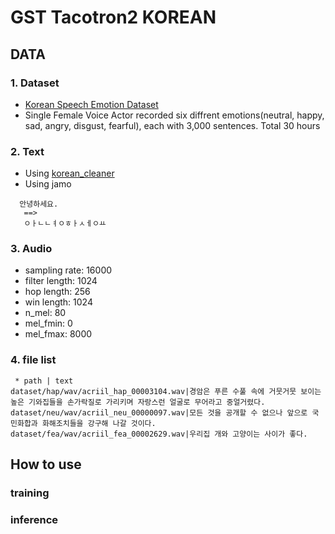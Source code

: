 # GST Tacotron2 KOREAN

## DATA
### 1. Dataset 
  * [Korean Speech Emotion Dataset](http://aicompanion.or.kr/kor/main/)
  * Single Female Voice Actor recorded six diffrent emotions(neutral, happy, sad, angry, disgust, fearful), each with 3,000 sentences. Total 30 hours

### 2. Text
 * Using [korean_cleaner](https://github.com/Yeongtae/tacotron2/tree/master/text)
 * Using jamo
  ```
    안녕하세요.
     ==>
     ㅇㅏㄴㄴㅕㅇㅎㅏㅅㅔㅇㅛ 
   ```

### 3. Audio
* sampling rate: 16000
* filter length: 1024
* hop length: 256
* win length: 1024
* n_mel: 80
* mel_fmin: 0
* mel_fmax: 8000

### 4. file list

 ```
  * path | text
dataset/hap/wav/acriil_hap_00003104.wav|경암은 푸른 수풀 속에 거뭇거뭇 보이는 높은 기와집들을 손가락질로 가리키며 자랑스런 얼굴로 무어라고 중얼거렸다.
dataset/neu/wav/acriil_neu_00000097.wav|모든 것을 공개할 수 없으나 앞으로 국민화합과 화해조치들을 강구해 나갈 것이다.
dataset/fea/wav/acriil_fea_00002629.wav|우리집 개와 고양이는 사이가 좋다.
 ```

## How to use

### training

### inference
